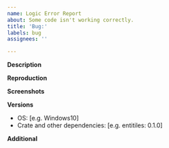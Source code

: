 ```yaml
---
name: Logic Error Report
about: Some code isn't working correctly.
title: 'Bug:'
labels: bug
assignees: ''

---
```


**Description**


**Reproduction**


**Screenshots**


**Versions**
 - OS: [e.g. Windows10]
 - Crate and other dependencies: [e.g. entitiles: 0.1.0]

**Additional**
